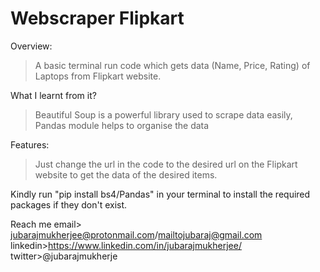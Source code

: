 # Webscraper Flipkart

Overview:
>A basic terminal run code which gets data (Name, Price, Rating) of Laptops from Flipkart website.


What I learnt from it?
>Beautiful Soup is a powerful library used to scrape data easily,
>Pandas module helps to organise the data


Features:
>Just change the url in the code to the desired url on the Flipkart website to get the data of the desired items.
 
Kindly run "pip install bs4/Pandas" in your terminal to install the required packages if they don't exist.

Reach me 
email> jubarajmukherjee@protonmail.com/mailtojubaraj@gmail.com
linkedin>https://www.linkedin.com/in/jubarajmukherjee/
twitter>@jubarajmukherje
